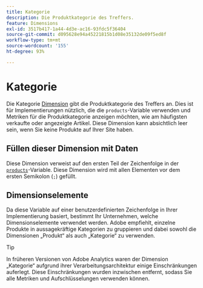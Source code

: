 ```yaml
---
title: Kategorie
description: Die Produktkategorie des Treffers.
feature: Dimensions
exl-id: 3517b417-1a44-4d3e-ac16-93fdc5f36404
source-git-commit: d095628e94a45221815b1d08e35132de09f5ed8f
workflow-type: tm+mt
source-wordcount: '155'
ht-degree: 93%

---
```


# Kategorie

Die Kategorie [Dimension](overview.md) gibt die Produktkategorie des Treffers an. Dies ist für Implementierungen nützlich, die die `products`-Variable verwenden und Metriken für die Produktkategorie anzeigen möchten, wie am häufigsten verkaufte oder angezeigte Artikel. Diese Dimension kann absichtlich leer sein, wenn Sie keine Produkte auf Ihrer Site haben.

## Füllen dieser Dimension mit Daten

Diese Dimension verweist auf den ersten Teil der Zeichenfolge in der [`products`](/help/implement/vars/page-vars/products.md)-Variable. Diese Dimension wird mit allen Elementen vor dem ersten Semikolon (`;`) gefüllt.

## Dimensionselemente

Da diese Variable auf einer benutzerdefinierten Zeichenfolge in Ihrer Implementierung basiert, bestimmt Ihr Unternehmen, welche Dimensionselemente verwendet werden. Adobe empfiehlt, einzelne Produkte in aussagekräftige Kategorien zu gruppieren und dabei sowohl die Dimensionen „Produkt“ als auch „Kategorie“ zu verwenden.

>[!TIP]
>
>In früheren Versionen von Adobe Analytics waren der Dimension „Kategorie“ aufgrund ihrer Verarbeitungsarchitektur einige Einschränkungen auferlegt. Diese Einschränkungen wurden inzwischen entfernt, sodass Sie alle Metriken und Aufschlüsselungen verwenden können.
